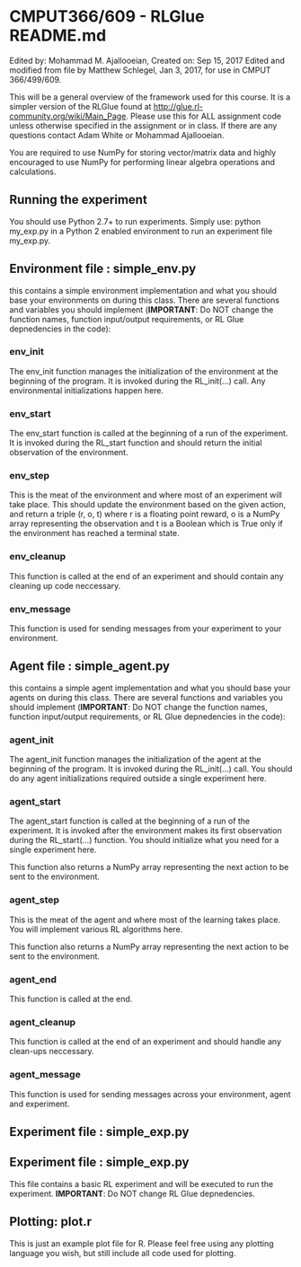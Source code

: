 **CMPUT366/609 - RLGlue README.md**
====================

Edited by: Mohammad M. Ajallooeian, Created on: Sep 15, 2017
Edited and modified from file by Matthew Schlegel, Jan 3, 2017, for use in
CMPUT 366/499/609.

This will be a general overview of the framework used for this course. It is a 
simpler version of the RLGlue found at 
http://glue.rl-community.org/wiki/Main_Page. 
Please use this for ALL assignment code unless otherwise specified in the 
assignment or in class. If there are any questions contact Adam White or 
Mohammad Ajallooeian.

You are required to use NumPy for storing vector/matrix data and 
highly encouraged to use NumPy for performing linear algebra operations and
calculations.

Running the experiment
---------------------

You should use Python 2.7+ to run experiments. Simply use:
python my_exp.py
in a Python 2 enabled environment to run an experiment file my_exp.py. 

Environment file : simple_env.py
---------------------

this contains a simple environment implementation and what you should base your
environments on during this class. There are several functions and variables
you should implement (**IMPORTANT**: Do NOT change the function names,
function input/output requirements, or RL Glue depnedencies in the code):

### env_init

The env_init function manages the initialization of the environment at the
beginning of the program. It is invoked during the RL_init(...) call. Any
environmental initializations happen here.

### env_start

The env_start function is called at the beginning of a run of the experiment. 
It is invoked during the RL_start function and should return the initial 
observation of the environment.

### env_step

This is the meat of the environment and where most of an experiment will take 
place. This should update the environment based on the given action, and return
a triple (r, o, t) where r is a floating point reward, o is a NumPy array 
representing the observation and t is a Boolean which is True only if the 
environment has reached a terminal state.

### env_cleanup

This function is called at the end of an experiment and should contain any 
cleaning up code neccessary.

### env_message

This function is used for sending messages from your experiment to your 
environment.


Agent file : simple_agent.py
---------------------

this contains a simple agent implementation and what you should base your 
agents on during this class. There are several functions and variables you 
should implement (**IMPORTANT**: Do NOT change the function names, function
input/output requirements, or RL Glue depnedencies in the code):

### agent_init

The agent_init function manages the initialization of the agent at the
beginning of the program. It is invoked during the RL_init(...) call. You
should do any agent initializations required outside a single experiment here.

### agent_start

The agent_start function is called at the beginning of a run of the experiment.
It is invoked after the environment makes its first observation during the
RL_start(...) function.
You should initialize what you need for a single experiment here.

This function also returns a NumPy array representing the next action to be
sent to the environment.

### agent_step

This is the meat of the agent and where most of the learning takes place. You
will implement various RL algorithms here.

This function also returns a NumPy array representing the next action to be
sent to the environment.

### agent_end

This function is called at the end.

### agent_cleanup

This function is called at the end of an experiment and should handle any
clean-ups neccessary.

### agent_message

This function is used for sending messages across your environment, agent and
experiment.

Experiment file : simple_exp.py
---------------------

Experiment file : simple_exp.py
---------------------

This file contains a basic RL experiment and will be executed to run the experiment.
**IMPORTANT**: Do NOT change RL Glue depnedencies.

Plotting: plot.r
--------------------

This is just an example plot file for R. Please feel free using any plotting
language you wish, but still include all code used for plotting.
